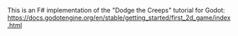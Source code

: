 This is an F# implementation of the "Dodge the Creeps" tutorial for Godot:
https://docs.godotengine.org/en/stable/getting_started/first_2d_game/index.html
